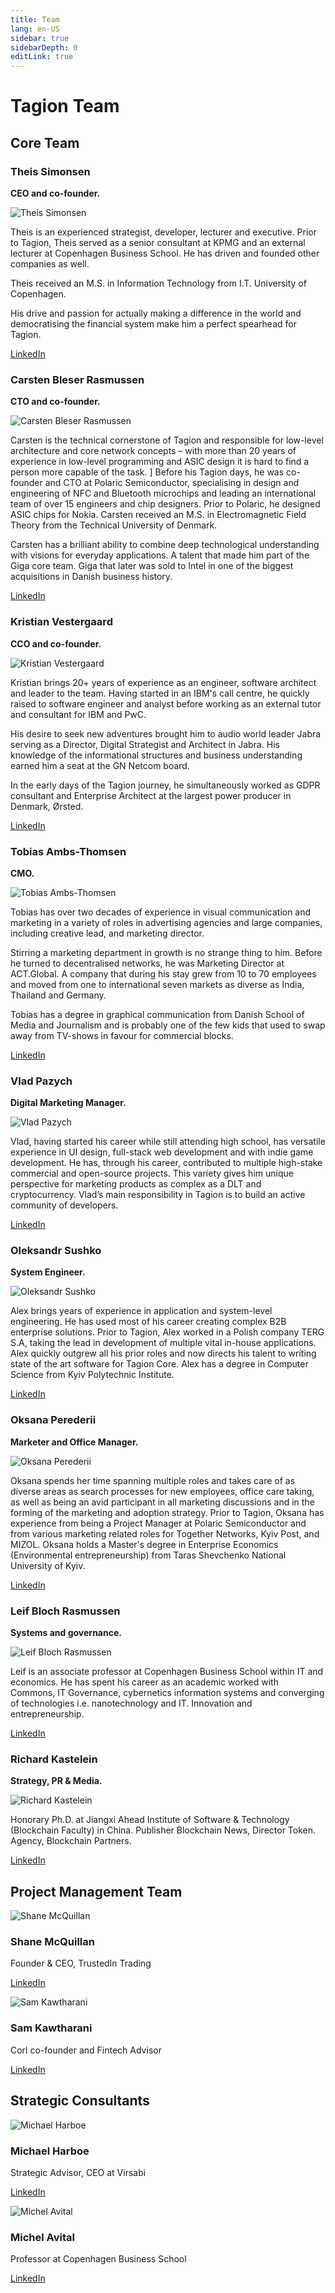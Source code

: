 ```yaml
---
title: Team
lang: en-US
sidebar: true
sidebarDepth: 0
editLink: true
---
```


# Tagion Team

## Core Team

### Theis Simonsen

**CEO and co-founder.**

<img data-src="/team/ts.jpg" alt="Theis Simonsen" loading="lazy" class="lazy wiki-image-small wiki-image-float-right"/>

Theis is an experienced strategist, developer, lecturer and executive. Prior to Tagion, Theis served as a senior consultant at KPMG and an external lecturer at Copenhagen Business School. He has driven and founded other companies as well.

Theis received an M.S. in Information Technology from I.T. University of Copenhagen.

His drive and passion for actually making a difference in the world and democratising the financial system make him a perfect spearhead for Tagion.

[LinkedIn](https://www.linkedin.com/in/theis-simonsen-32035313/)

<div class="clearfix"></div>

### Carsten Bleser Rasmussen

**CTO and co-founder.**

<img data-src="/team/cr.jpg" alt="Carsten Bleser Rasmussen" loading="lazy" class="lazy wiki-image-small wiki-image-float-right"/>

Carsten is the technical cornerstone of Tagion and responsible for low-level architecture and core network concepts – with more than 20 years of experience in low-level programming and ASIC design it is hard to find a person more capable of the task.
]
Before his Tagion days, he was co-founder and CTO at Polaric Semiconductor, specialising in design and engineering of NFC and Bluetooth microchips and leading an international team of over 15 engineers and chip designers. Prior to Polaric, he designed ASIC chips for Nokia.
Carsten received an M.S. in Electromagnetic Field Theory from the Technical University of Denmark.

Carsten has a brilliant ability to combine deep technological understanding with visions for everyday applications. A talent that made him part of the Giga core team. Giga that later was sold to Intel in one of the biggest acquisitions in Danish business history.

[LinkedIn](https://www.linkedin.com/in/carsten-bleser-rasmussen-80699915/)

<div class="clearfix"></div>

### Kristian Vestergaard

**CCO and co-founder.**

<img data-src="/team/kv.jpg" alt="Kristian Vestergaard" loading="lazy" class="lazy wiki-image-small wiki-image-float-right"/>

Kristian brings 20+ years of experience as an engineer, software architect and leader to the team. Having started in an IBM's call centre, he quickly raised to software engineer and analyst before working as an external tutor and consultant for IBM and PwC.

His desire to seek new adventures brought him to audio world leader Jabra serving as a Director, Digital Strategist and Architect in Jabra. His knowledge of the informational structures and business understanding earned him a seat at the GN Netcom board.

In the early days of the Tagion journey, he simultaneously worked as GDPR consultant and Enterprise Architect at the largest power producer in Denmark, Ørsted.

[LinkedIn](https://www.linkedin.com/in/kristian-vestergaard-a59b4a/)

<div class="clearfix"></div>

### Tobias Ambs-Thomsen

**CMO.**

<img data-src="/team/ta.jpg" alt="Tobias Ambs-Thomsen" loading="lazy" class="lazy wiki-image-small wiki-image-float-right"/>

Tobias has over two decades of experience in visual communication and marketing in a variety of roles in advertising agencies and large companies, including creative lead, and marketing director.

Stirring a marketing department in growth is no strange thing to him. Before he turned to decentralised networks, he was Marketing Director at ACT.Global. A company that during his stay grew from 10 to 70 employees and moved from one to international seven markets as diverse as India, Thailand and Germany.

Tobias has a degree in graphical communication from Danish School of Media and Journalism and is probably one of the few kids that used to swap away from TV-shows in favour for commercial blocks.

[LinkedIn](https://www.linkedin.com/in/tambsthomsen/)

<div class="clearfix"></div>

### Vlad Pazych

**Digital Marketing Manager.**

<img data-src="/team/vp.jpg" alt="Vlad Pazych" loading="lazy" class="lazy wiki-image-small wiki-image-float-right"/>

Vlad, having started his career while still attending high school, has versatile experience in UI design, full-stack web development and with indie game development. He has, through his career, contributed to multiple high-stake commercial and open-source projects. This variety gives him unique perspective for marketing products as complex as a DLT and cryptocurrency. Vlad’s main responsibility in Tagion is to build an active community of developers.

[LinkedIn](https://www.linkedin.com/in/vladpazych/)

<div class="clearfix"></div>

### Oleksandr Sushko

**System Engineer.**

<img data-src="/team/as.jpg" alt="Oleksandr Sushko" loading="lazy" class="lazy wiki-image-small wiki-image-float-right"/>

Alex brings years of experience in application and system-level engineering. He has used most of his career creating complex B2B enterprise solutions. Prior to Tagion, Alex worked in a Polish company TERG S.A, taking the lead in development of multiple vital in-house applications. Alex quickly outgrew all his prior roles and now directs his talent to writing state of the art software for Tagion Core. Alex has a degree in Computer Science from Kyiv Polytechnic Institute.

[LinkedIn](https://www.linkedin.com/in/oleksandr-sushko-691b0313a/)

<div class="clearfix"></div>

### Oksana Perederii 

**Marketer and Office Manager.**

<img data-src="/team/op.jpg" alt="Oksana Perederii" loading="lazy" class="lazy wiki-image-small wiki-image-float-right"/>

Oksana spends her time spanning multiple roles and takes care of as diverse areas as search processes for new employees, office care taking, as well as being an avid participant in all marketing discussions and in the forming of the marketing and adoption strategy.
Prior to Tagion, Oksana has experience from being a Project Manager at Polaric Semiconductor and from various marketing related roles for Together Networks, Kyiv Post, and MIZOL. Oksana holds a Master's degree in Enterprise Economics (Environmental entrepreneurship) from Taras Shevchenko National University of Kyiv.

[LinkedIn](https://www.linkedin.com/in/oksana-perederii-a0237942/)

<div class="clearfix"></div>

### Leif Bloch Rasmussen

**Systems and governance.**

<img data-src="/team/lr.jpg" alt="Leif Bloch Rasmussen" loading="lazy" class="lazy wiki-image-small wiki-image-float-right"/>

Leif is an associate professor at Copenhagen Business School within IT and economics. He has spent his career as an academic worked with Commons, IT Governance, cybernetics information systems and converging of technologies i.e. nanotechnology and IT. Innovation and entrepreneurship. 

[LinkedIn](https://www.linkedin.com/in/leif-bloch-rasmussen-38663a4/)

<div class="clearfix"></div>

### Richard Kastelein

**Strategy, PR & Media.**

<img data-src="/team/kastalein.jpg" alt="Richard Kastelein" loading="lazy" class="lazy wiki-image-small wiki-image-float-right"/>

Honorary Ph.D. at Jiangxi Ahead Institute of Software & Technology (Blockchain Faculty) in China. Publisher Blockchain News, Director Token. Agency, Blockchain Partners.

[LinkedIn](https://www.linkedin.com/in/expathos/)

<div class="clearfix"></div>





## Project Management Team

<div class="clearfix"></div>
<img data-src="/team/shane.jpg" alt="Shane McQuillan" loading="lazy" class="lazy wiki-image-small wiki-image-float-right mt-6"/>

### Shane McQuillan

Founder & CEO, TrustedIn Trading

[LinkedIn](https://www.linkedin.com/in/startupadviser/)

<div class="clearfix"></div>

<img data-src="/team/sam.jpg" alt="Sam Kawtharani " loading="lazy" class="lazy wiki-image-small wiki-image-float-right mt-6"/>

### Sam Kawtharani 

Corl co-founder and Fintech Advisor

[LinkedIn](https://www.linkedin.com/in/hkawtharani/)

<div class="clearfix"></div>

## Strategic Consultants


<div class="clearfix"></div>
<img data-src="/team/harboe.jpg" alt="Michael Harboe" loading="lazy" class="lazy wiki-image-small wiki-image-float-right mt-6"/>

### Michael Harboe 

Strategic Advisor, CEO at Virsabi

[LinkedIn](https://www.linkedin.com/in/michaelharboedk/)

<div class="clearfix"></div>

<img data-src="/team/avital.jpg" alt="Michel Avital  " loading="lazy" class="lazy wiki-image-small wiki-image-float-right mt-6"/>

### Michel Avital 

Professor at Copenhagen Business School

[LinkedIn](https://www.linkedin.com/in/michelavital/)

<div class="clearfix"></div>